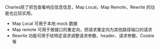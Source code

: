 Charles除了抓包查看响应信息信息，Map Local，Map Remote，Rewrite 的功能也比较实用。
- Map Local 可用于本地 mock 数据
- Map remote 可用于做接口的重定向，把请求重定向为其他路径端口的请求
- Rewrite 功能可用于给特定请求调整请求参数、header、请求参数、Cookie等
